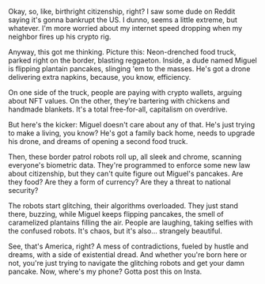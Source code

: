Okay, so, like, birthright citizenship, right? I saw some dude on Reddit saying it's gonna bankrupt the US. I dunno, seems a little extreme, but whatever. I'm more worried about my internet speed dropping when my neighbor fires up his crypto rig.

Anyway, this got me thinking. Picture this: Neon-drenched food truck, parked right on the border, blasting reggaeton. Inside, a dude named Miguel is flipping plantain pancakes, slinging 'em to the masses. He's got a drone delivering extra napkins, because, you know, efficiency.

On one side of the truck, people are paying with crypto wallets, arguing about NFT values. On the other, they're bartering with chickens and handmade blankets. It's a total free-for-all, capitalism on overdrive.

But here's the kicker: Miguel doesn't care about any of that. He's just trying to make a living, you know? He's got a family back home, needs to upgrade his drone, and dreams of opening a second food truck.

Then, these border patrol robots roll up, all sleek and chrome, scanning everyone's biometric data. They're programmed to enforce some new law about citizenship, but they can't quite figure out Miguel's pancakes. Are they food? Are they a form of currency? Are they a threat to national security?

The robots start glitching, their algorithms overloaded. They just stand there, buzzing, while Miguel keeps flipping pancakes, the smell of caramelized plantains filling the air. People are laughing, taking selfies with the confused robots. It's chaos, but it's also... strangely beautiful.

See, that's America, right? A mess of contradictions, fueled by hustle and dreams, with a side of existential dread. And whether you're born here or not, you're just trying to navigate the glitching robots and get your damn pancake. Now, where's my phone? Gotta post this on Insta.